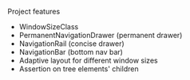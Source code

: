 Project features

- WindowSizeClass
- PermanentNavigationDrawer (permanent drawer)
- NavigationRail (concise drawer)
- NavigationBar (bottom nav bar)
- Adaptive layout for different window sizes
- Assertion on tree elements' children